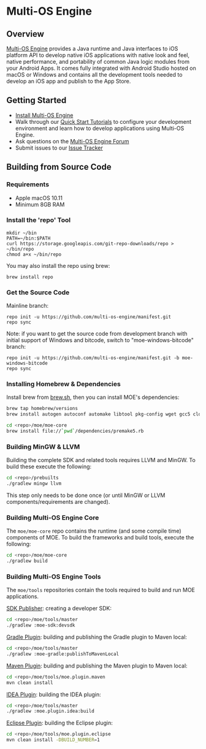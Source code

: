 # Multi-OS Engine

## Overview

[Multi-OS Engine](http://multi-os-engine.org/) provides a Java runtime and Java interfaces to iOS platform API to develop native iOS applications with native look and feel, native performance, and portability of common Java logic modules from your Android Apps. It comes fully integrated with Android Studio hosted on macOS or Windows and contains all the development tools needed to develop an iOS app and publish to the App Store.

## Getting Started

- [Install Multi-OS Engine](https://multi-os-engine.org/start/)
- Walk through our [Quick Start Tutorials](http://doc.multi-os-engine.org) to configure your development environment and learn how to develop applications using Multi-OS Engine.
- Ask questions on the [Multi-OS Engine Forum](https://discuss.multi-os-engine.org/)
- Submit issues to our [Issue Tracker](https://github.com/multi-os-engine/multi-os-engine/issues)

## Building from Source Code

### Requirements

- Apple macOS 10.11
- Minimum 8GB RAM

### Install the 'repo' Tool

```
mkdir ~/bin
PATH=~/bin:$PATH
curl https://storage.googleapis.com/git-repo-downloads/repo > ~/bin/repo
chmod a+x ~/bin/repo
```

You may also install the repo using brew:

```
brew install repo
```

### Get the Source Code

Mainline branch:

```
repo init -u https://github.com/multi-os-engine/manifest.git
repo sync
```

Note: if you want to get the source code from development branch with initial support of Windows and bitcode, switch to "moe-windows-bitcode" branch:

```
repo init -u https://github.com/multi-os-engine/manifest.git -b moe-windows-bitcode
repo sync
```

### Installing Homebrew & Dependencies

Install brew from [brew.sh](http://brew.sh), then you can install MOE's dependencies:

```sh
brew tap homebrew/versions
brew install autogen autoconf automake libtool pkg-config wget gcc5 cloog cmake jasmin gpg ant

cd <repo>/moe/moe-core
brew install file://`pwd`/dependencies/premake5.rb
```

### Building MinGW & LLVM

Building the complete SDK and related tools requires LLVM and MinGW. To build these execute the following:

```sh
cd <repo>/prebuilts
./gradlew mingw llvm
```

This step only needs to be done once (or until MinGW or LLVM components/requirements are changed).

### Building Multi-OS Engine Core

The `moe/moe-core` repo contains the runtime (and some compile time) components of MOE. To build the frameworks and build tools, execute the following:

```sh
cd <repo>/moe/moe-core
./gradlew build
```

### Building Multi-OS Engine Tools

The `moe/tools` repositories contain the tools required to build and run MOE applications.

[SDK Publisher](https://github.com/multi-os-engine/moe-sdk-publisher): creating a developer SDK:

```sh
cd <repo>/moe/tools/master
./gradlew :moe-sdk:devsdk
```

[Gradle Plugin](https://github.com/multi-os-engine/moe-plugin-gradle): building and publishing the Gradle plugin to Maven local:

```sh
cd <repo>/moe/tools/master
./gradlew :moe-gradle:publishToMavenLocal
```

[Maven Plugin](https://github.com/multi-os-engine/moe-plugin-maven): building and publishing the Maven plugin to Maven local:

```sh
cd <repo>/moe/tools/moe.plugin.maven
mvn clean install
```

[IDEA Plugin](https://github.com/multi-os-engine/moe-ide-integration): building the IDEA plugin:

```sh
cd <repo>/moe/tools/master
./gradlew :moe.plugin.idea:build
```

[Eclipse Plugin](https://github.com/multi-os-engine/moe-ide-integration-eclipse): building the Eclipse plugin:

```sh
cd <repo>/moe/tools/moe.plugin.eclipse
mvn clean install -DBUILD_NUMBER=1
```
